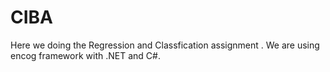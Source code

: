 # CIBA

Here we doing the Regression and Classfication assignment . We are using encog framework with .NET and C#.
